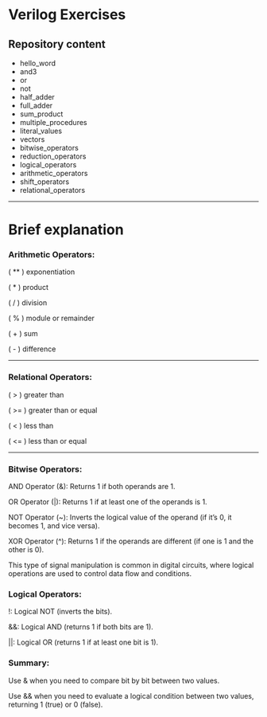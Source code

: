 # Verilog Exercises

## Repository content
- hello_word
- and3
- or
- not
- half_adder
- full_adder
- sum_product
- multiple_procedures
- literal_values
- vectors
- bitwise_operators
- reduction_operators
- logical_operators
- arithmetic_operators
- shift_operators
- relational_operators

_________

# Brief explanation

### Arithmetic Operators:
( ** ) exponentiation

( * ) product

( / ) division

( % ) module or remainder

( + ) sum

( - ) difference

_________

### Relational Operators:
( > ) greater than

( >= ) greater than or equal

( < ) less than

( <= ) less than or equal

_________

### Bitwise Operators:
AND Operator (&): Returns 1 if both operands are 1.

OR Operator (|): Returns 1 if at least one of the operands is 1.

NOT Operator (~): Inverts the logical value of the operand (if it’s 0, it becomes 1, and vice versa).

XOR Operator (^): Returns 1 if the operands are different (if one is 1 and the other is 0).

This type of signal manipulation is common in digital circuits, where logical operations are used to control data flow and conditions.

### Logical Operators:
!: Logical NOT (inverts the bits).

&&: Logical AND (returns 1 if both bits are 1).

||: Logical OR (returns 1 if at least one bit is 1).

### Summary:
Use & when you need to compare bit by bit between two values.

Use && when you need to evaluate a logical condition between two values, returning 1 (true) or 0 (false).

